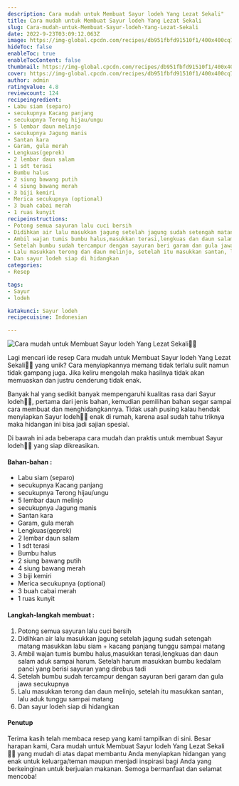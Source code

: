 ```yaml
---
description: Cara mudah untuk Membuat Sayur lodeh Yang Lezat Sekali"
title: Cara mudah untuk Membuat Sayur lodeh Yang Lezat Sekali
slug: Cara-mudah-untuk-Membuat-Sayur-lodeh-Yang-Lezat-Sekali
date: 2022-9-23T03:09:12.063Z
image: https://img-global.cpcdn.com/recipes/db951fbfd91510f1/400x400cq70/photo.jpg
hideToc: false
enableToc: true
enableTocContent: false
thumbnail: https://img-global.cpcdn.com/recipes/db951fbfd91510f1/400x400cq70/photo.jpg
cover: https://img-global.cpcdn.com/recipes/db951fbfd91510f1/400x400cq70/photo.jpg
author: admin
ratingvalue: 4.8
reviewcount: 124
recipeingredient:
- Labu siam (separo)
- secukupnya Kacang panjang
- secukupnya Terong hijau/ungu
- 5 lembar daun melinjo
- secukupnya Jagung manis
- Santan kara
- Garam, gula merah
- Lengkuas(geprek)
- 2 lembar daun salam
- 1 sdt terasi
- Bumbu halus
- 2 siung bawang putih
- 4 siung bawang merah
- 3 biji kemiri
- Merica secukupnya (optional)
- 3 buah cabai merah
- 1 ruas kunyit
recipeinstructions:
- Potong semua sayuran lalu cuci bersih
- Didihkan air lalu masukkan jagung setelah jagung sudah setengah matang masukkan labu siam + kacang panjang tunggu sampai matang
- Ambil wajan tumis bumbu halus,masukkan terasi,lengkuas dan daun salam aduk sampai harum. Setelah harum masukkan bumbu kedalam panci yang berisi sayuran yang direbus tadi
- Setelah bumbu sudah tercampur dengan sayuran beri garam dan gula jawa secukupnya
- Lalu masukkan terong dan daun melinjo, setelah itu masukkan santan, lalu aduk tunggu sampai matang
- Dan sayur lodeh siap di hidangkan
categories:
- Resep

tags:
- Sayur
- lodeh

katakunci: Sayur lodeh
recipecuisine: Indonesian

---
```


![Cara mudah untuk Membuat Sayur lodeh Yang Lezat Sekali👩‍🍳](https://img-global.cpcdn.com/recipes/db951fbfd91510f1/400x400cq70/photo.jpg)

Lagi mencari ide resep Cara mudah untuk Membuat Sayur lodeh Yang Lezat Sekali👩‍🍳 yang unik? Cara menyiapkannya memang tidak terlalu sulit namun tidak gampang juga. Jika keliru mengolah maka hasilnya tidak akan memuaskan dan justru cenderung tidak enak.

Banyak hal yang sedikit banyak mempengaruhi kualitas rasa dari Sayur lodeh👩‍🍳, pertama dari jenis bahan, kemudian pemilihan bahan segar sampai cara membuat dan menghidangkannya. Tidak usah pusing kalau hendak menyiapkan Sayur lodeh👩‍🍳 enak di rumah, karena asal sudah tahu triknya maka hidangan ini bisa jadi sajian spesial.

Di bawah ini ada beberapa cara mudah dan praktis untuk membuat Sayur lodeh👩‍🍳 yang siap dikreasikan.

<!--inarticleads1-->

#### Bahan-bahan :

- Labu siam (separo)
- secukupnya Kacang panjang
- secukupnya Terong hijau/ungu
- 5 lembar daun melinjo
- secukupnya Jagung manis
- Santan kara
- Garam, gula merah
- Lengkuas(geprek)
- 2 lembar daun salam
- 1 sdt terasi
- Bumbu halus
- 2 siung bawang putih
- 4 siung bawang merah
- 3 biji kemiri
- Merica secukupnya (optional)
- 3 buah cabai merah
- 1 ruas kunyit

<!--inarticleads2-->

#### Langkah-langkah membuat :

1. Potong semua sayuran lalu cuci bersih
1. Didihkan air lalu masukkan jagung setelah jagung sudah setengah matang masukkan labu siam + kacang panjang tunggu sampai matang
1. Ambil wajan tumis bumbu halus,masukkan terasi,lengkuas dan daun salam aduk sampai harum. Setelah harum masukkan bumbu kedalam panci yang berisi sayuran yang direbus tadi
1. Setelah bumbu sudah tercampur dengan sayuran beri garam dan gula jawa secukupnya
1. Lalu masukkan terong dan daun melinjo, setelah itu masukkan santan, lalu aduk tunggu sampai matang
1. Dan sayur lodeh siap di hidangkan

#### Penutup

Terima kasih telah membaca resep yang kami tampilkan di sini. Besar harapan kami, Cara mudah untuk Membuat Sayur lodeh Yang Lezat Sekali👩‍🍳 yang mudah di atas dapat membantu Anda menyiapkan hidangan yang enak untuk keluarga/teman maupun menjadi inspirasi bagi Anda yang berkeinginan untuk berjualan makanan. Semoga bermanfaat dan selamat mencoba!